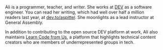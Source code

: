 Ali is a programmer, teacher, and writer. She works at [DEV](https://dev.to) as a software engineer. You can read her writing, which had well over half a million readers last year, at [dev.to/aspittel](https://dev.to/aspittel). She moonlights as a lead instructor at General Assembly.

In addition to contributing to the open source DEV platform at work, Ali also maintains [Learn Code from Us](https://learncodefrom.us/), a platform that highlights technical content creators who are members of underrepresented groups in tech.
